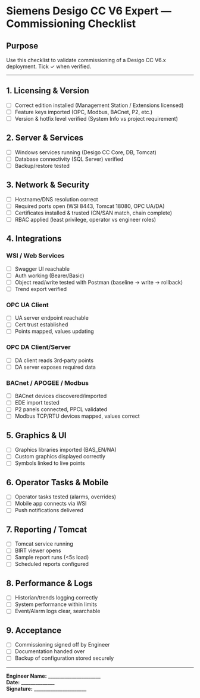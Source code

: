 # Siemens Desigo CC V6 Expert — Commissioning Checklist

## Purpose
Use this checklist to validate commissioning of a Desigo CC V6.x deployment. Tick ✓ when verified.

---

## 1. Licensing & Version
- [ ] Correct edition installed (Management Station / Extensions licensed)
- [ ] Feature keys imported (OPC, Modbus, BACnet, P2, etc.)
- [ ] Version & hotfix level verified (System Info vs project requirement)

## 2. Server & Services
- [ ] Windows services running (Desigo CC Core, DB, Tomcat)
- [ ] Database connectivity (SQL Server) verified
- [ ] Backup/restore tested

## 3. Network & Security
- [ ] Hostname/DNS resolution correct
- [ ] Required ports open (WSI 8443, Tomcat 18080, OPC UA/DA)
- [ ] Certificates installed & trusted (CN/SAN match, chain complete)
- [ ] RBAC applied (least privilege, operator vs engineer roles)

## 4. Integrations
### WSI / Web Services
- [ ] Swagger UI reachable
- [ ] Auth working (Bearer/Basic)
- [ ] Object read/write tested with Postman (baseline → write → rollback)
- [ ] Trend export verified

### OPC UA Client
- [ ] UA server endpoint reachable
- [ ] Cert trust established
- [ ] Points mapped, values updating

### OPC DA Client/Server
- [ ] DA client reads 3rd‑party points
- [ ] DA server exposes required data

### BACnet / APOGEE / Modbus
- [ ] BACnet devices discovered/imported
- [ ] EDE import tested
- [ ] P2 panels connected, PPCL validated
- [ ] Modbus TCP/RTU devices mapped, values correct

## 5. Graphics & UI
- [ ] Graphics libraries imported (BAS_EN/NA)
- [ ] Custom graphics displayed correctly
- [ ] Symbols linked to live points

## 6. Operator Tasks & Mobile
- [ ] Operator tasks tested (alarms, overrides)
- [ ] Mobile app connects via WSI
- [ ] Push notifications delivered

## 7. Reporting / Tomcat
- [ ] Tomcat service running
- [ ] BIRT viewer opens
- [ ] Sample report runs (<5s load)
- [ ] Scheduled reports configured

## 8. Performance & Logs
- [ ] Historian/trends logging correctly
- [ ] System performance within limits
- [ ] Event/Alarm logs clear, searchable

## 9. Acceptance
- [ ] Commissioning signed off by Engineer
- [ ] Documentation handed over
- [ ] Backup of configuration stored securely

---

**Engineer Name:** ______________________  
**Date:** ______________  
**Signature:** ______________________
